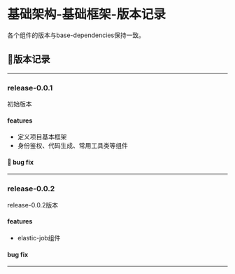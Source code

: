 # 基础架构-基础框架-版本记录

各个组件的版本与base-dependencies保持一致。


## 🎋版本记录

-------------------------------------------------------------------------------

### release-0.0.1

初始版本

#### features
* 定义项目基本框架
* 身份鉴权、代码生成、常用工具类等组件

#### 🐞 bug fix

-------------------------------------------------------------------------------

### release-0.0.2

release-0.0.2版本

#### features
* elastic-job组件

#### bug fix

-------------------------------------------------------------------------------
